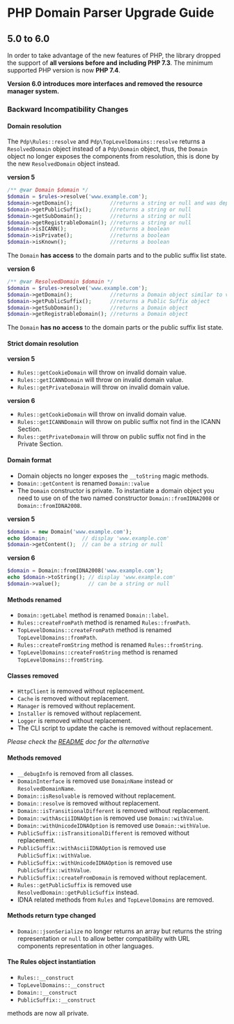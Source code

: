 # PHP Domain Parser Upgrade Guide

## 5.0 to 6.0

In order to take advantage of the new features of PHP, the library dropped the 
support of **all versions before and including PHP 7.3**. The minimum supported PHP 
version is now **PHP 7.4**. 

**Version 6.0 introduces more interfaces and removed the resource manager system.**

### Backward Incompatibility Changes

#### Domain resolution

The `Pdp\Rules::resolve` and `Pdp\TopLevelDomains::resolve` returns a 
`ResolvedDomain` object instead of a `Pdp\Domain` object, thus, the `Domain` 
object no longer exposes the components from resolution, this is done by the 
new `ResolvedDomain` object instead.

**version 5**
~~~php
/** @var Domain $domain */
$domain = $rules->resolve('www.example.com');
$domain->getDomain();            //returns a string or null and was deprecated
$domain->getPublicSuffix();      //returns a string or null
$domain->getSubDomain();         //returns a string or null
$domain->getRegistrableDomain(); //returns a string or null
$domain->isICANN();              //returns a boolean
$domain->isPrivate();            //returns a boolean
$domain->isKnown();              //returns a boolean
~~~ 

The `Domain` **has access** to the domain parts and to the public suffix list state.

**version 6**
~~~php
/** @var ResolvedDomain $domain */
$domain = $rules->resolve('www.example.com');
$domain->getDomain();            //returns a Domain object similar to v5 Domain object
$domain->getPublicSuffix();      //returns a Public Suffix object
$domain->getSubDomain();         //returns a Domain object
$domain->getRegistrableDomain(); //returns a Domain object
~~~ 

The `Domain` **has no access**  to the domain parts or the public suffix list state.

#### Strict domain resolution

**version 5**
- `Rules::getCookieDomain` will throw on invalid domain value.
- `Rules::getICANNDomain` will throw on invalid domain value.
- `Rules::getPrivateDomain` will throw on invalid domain value.

**version 6**
- `Rules::getCookieDomain` will throw on invalid domain value.
- `Rules::getICANNDomain` will throw on public suffix not find in the ICANN Section.
- `Rules::getPrivateDomain` will throw on public suffix not find in the Private Section.

#### Domain format

- Domain objects no longer exposes the `__toString` magic methods.
- `Domain::getContent` is renamed `Domain::value`
- The `Domain` constructor is private. To instantiate a domain object you
need to use on of the two named constructor `Domain::fromIDNA2008` or 
`Domain::fromIDNA2008`.

**version 5**
~~~php
$domain = new Domain('www.example.com');
echo $domain;           // display 'www.example.com'
$domain->getContent();  // can be a string or null
~~~ 

**version 6**
~~~php
$domain = Domain::fromIDNA2008('www.example.com');
echo $domain->toString(); // display 'www.example.com'
$domain->value();         // can be a string or null
~~~ 

#### Methods renamed

- `Domain::getLabel` method is renamed `Domain::label`.
- `Rules::createFromPath` method is renamed `Rules::fromPath`.
- `TopLevelDomains::createFromPath` method is renamed `TopLevelDomains::fromPath`.
- `Rules::createFromString` method is renamed `Rules::fromString`.
- `TopLevelDomains::createFromString` method is renamed `TopLevelDomains::fromString`.

#### Classes removed

- `HttpClient` is removed without replacement.
- `Cache` is removed without replacement.
- `Manager` is removed without replacement.
- `Installer` is removed without replacement.
- `Logger` is removed without replacement.
- The CLI script to update the cache is removed without replacement. 

*Please check the [README](README.md) doc for the alternative*

#### Methods removed

- `__debugInfo` is removed from all classes.
- `DomainInterface` is removed use `DomainName` instead or `ResolvedDomainName`. 
- `Domain::isResolvable` is removed without replacement.
- `Domain::resolve` is removed without replacement. 
- `Domain::isTransitionalDifferent` is removed without replacement. 
- `Domain::withAsciiIDNAOption` is removed use `Domain::withValue`. 
- `Domain::withUnicodeIDNAOption` is removed use `Domain::withValue`. 
- `PublicSuffix::isTransitionalDifferent` is removed without replacement. 
- `PublicSuffix::withAsciiIDNAOption` is removed use `PublicSuffix::withValue`. 
- `PublicSuffix::withUnicodeIDNAOption` is removed use `PublicSuffix::withValue`. 
- `PublicSuffix::createFromDomain` is removed without replacement. 
- `Rules::getPublicSuffix` is removed use `ResolvedDomain::getPublicSuffix` instead. 
- IDNA related methods from `Rules` and `TopLevelDomains` are removed.

#### Methods return type changed

- `Domain::jsonSerialize` no longer returns an array but returns the string
representation or `null` to allow better compatibility with URL components
representation in other languages.

#### The Rules object instantiation

- `Rules::__construct` 
- `TopLevelDomains::__construct` 
- `Domain::__construct` 
- `PublicSuffix::__construct` 

methods are now all private.
